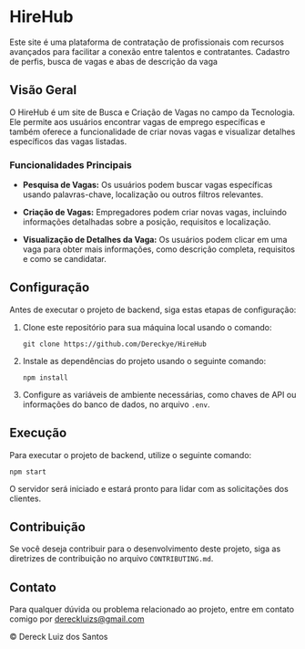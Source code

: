 # HireHub
Este site é uma plataforma de contratação de profissionais com recursos avançados para facilitar a conexão entre talentos e contratantes. Cadastro de perfis, busca de vagas e abas de descrição da vaga
## Visão Geral

O HireHub é um site de Busca e Criação de Vagas no campo da Tecnologia. Ele permite aos usuários encontrar vagas de emprego específicas e também oferece a funcionalidade de criar novas vagas e visualizar detalhes específicos das vagas listadas.

### Funcionalidades Principais

- **Pesquisa de Vagas:** Os usuários podem buscar vagas específicas usando palavras-chave, localização ou outros filtros relevantes.

- **Criação de Vagas:** Empregadores podem criar novas vagas, incluindo informações detalhadas sobre a posição, requisitos e localização.

- **Visualização de Detalhes da Vaga:** Os usuários podem clicar em uma vaga para obter mais informações, como descrição completa, requisitos e como se candidatar.

## Configuração

Antes de executar o projeto de backend, siga estas etapas de configuração:

1. Clone este repositório para sua máquina local usando o comando:

   ```
   git clone https://github.com/Dereckye/HireHub
   ```

2. Instale as dependências do projeto usando o seguinte comando:

   ```
   npm install
   ```

3. Configure as variáveis de ambiente necessárias, como chaves de API ou informações do banco de dados, no arquivo `.env`.

## Execução

Para executar o projeto de backend, utilize o seguinte comando:

```
npm start
```

O servidor será iniciado e estará pronto para lidar com as solicitações dos clientes.

## Contribuição

Se você deseja contribuir para o desenvolvimento deste projeto, siga as diretrizes de contribuição no arquivo `CONTRIBUTING.md`.

## Contato

Para qualquer dúvida ou problema relacionado ao projeto, entre em contato comigo por dereckluizs@gmail.com

<footer>
    <p>&copy; Dereck Luiz dos Santos</p>
</footer>
